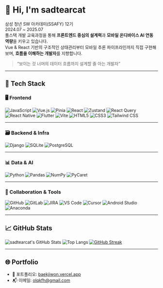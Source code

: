# 👋 Hi, I'm sadtearcat

삼성 청년 SW 아카데미(SSAFY) 12기  
2024.07 ~ 2025.07  
풀스택 개발 교육과정을 통해 **프론트엔드 중심의 설계력**과 **모바일 온디바이스 AI 연동 역량**을 키우고 있습니다.  
Vue & React 기반의 구조적인 상태관리부터 모바일 추론 파이프라인까지 직접 구현해보며, **흐름을 이해하는 개발자**를 지향합니다.

> “보이는 것 너머의 데이터 흐름까지 설계할 줄 아는 개발자”

---

## 🧠 Tech Stack

### 🖥️ Frontend

![JavaScript](https://img.shields.io/badge/JavaScript-F7DF1E?style=flat-square&logo=JavaScript&logoColor=black)
![Vue.js](https://img.shields.io/badge/Vue.js-4FC08D?style=flat-square&logo=Vue.js&logoColor=white)
![Pinia](https://img.shields.io/badge/Pinia-FFE873?style=flat-square&logo=Pinia&logoColor=black)
![React](https://img.shields.io/badge/React-61DAFB?style=flat-square&logo=React&logoColor=black)
![Zustand](https://img.shields.io/badge/Zustand-000000?style=flat-square)
![React Query](https://img.shields.io/badge/React_Query-FF4154?style=flat-square)
![React Native](https://img.shields.io/badge/React_Native-61DAFB?style=flat-square&logo=React&logoColor=black)
![Flutter](https://img.shields.io/badge/Flutter-02569B?style=flat-square&logo=Flutter&logoColor=white)
![Vite](https://img.shields.io/badge/Vite-646CFF?style=flat-square&logo=Vite&logoColor=white)
![HTML5](https://img.shields.io/badge/HTML5-E34F26?style=flat-square&logo=HTML5&logoColor=white)
![CSS3](https://img.shields.io/badge/CSS3-1572B6?style=flat-square&logo=CSS3&logoColor=white)
![Tailwind CSS](https://img.shields.io/badge/Tailwind_CSS-06B6D4?style=flat-square&logo=TailwindCSS&logoColor=white)

---

### 🗃 Backend & Infra

![Django](https://img.shields.io/badge/Django-092E20?style=flat-square&logo=Django&logoColor=white)
![SQLite](https://img.shields.io/badge/SQLite-003B57?style=flat-square&logo=SQLite&logoColor=white)
![PostgreSQL](https://img.shields.io/badge/PostgreSQL-4169E1?style=flat-square&logo=PostgreSQL&logoColor=white)

---

### 📊 Data & AI

![Python](https://img.shields.io/badge/Python-3776AB?style=flat-square&logo=Python&logoColor=white)
![Pandas](https://img.shields.io/badge/Pandas-150458?style=flat-square&logo=pandas&logoColor=white)
![NumPy](https://img.shields.io/badge/NumPy-013243?style=flat-square&logo=NumPy&logoColor=white)
![PyCaret](https://img.shields.io/badge/PyCaret-FEBD07?style=flat-square)

---

### 🤝 Collaboration & Tools

![GitHub](https://img.shields.io/badge/GitHub-181717?style=flat-square&logo=GitHub&logoColor=white)
![GitLab](https://img.shields.io/badge/GitLab-FC6D26?style=flat-square&logo=GitLab&logoColor=white)
![JIRA](https://img.shields.io/badge/JIRA-0052CC?style=flat-square&logo=Jira&logoColor=white)
![VS Code](https://img.shields.io/badge/VS_Code-007ACC?style=flat-square&logo=VisualStudioCode&logoColor=white)
![Cursor](https://img.shields.io/badge/Cursor-5A5A5A?style=flat-square)
![Android Studio](https://img.shields.io/badge/Android_Studio-3DDC84?style=flat-square&logo=AndroidStudio&logoColor=white)
![Anaconda](https://img.shields.io/badge/Anaconda-44A833?style=flat-square&logo=Anaconda&logoColor=white)

---

## 📈 GitHub Stats

![sadtearcat's GitHub Stats](https://github-readme-stats.vercel.app/api?username=sadtearcat&show_icons=true&theme=radical)
![Top Langs](https://github-readme-stats.vercel.app/api/top-langs/?username=sadtearcat&layout=compact&theme=radical)
[![GitHub Streak](https://streak-stats.demolab.com?user=sadtearcat&theme=radical&hide_border=true)](https://git.io/streak-stats)

---

## 🌐 Portfolio

- 🧾 포트폴리오: [baekjiwon.vercel.app](https://baekjiwon.vercel.app)
- 📬 이메일: olqkfh@gmail.com
